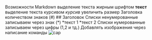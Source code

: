 Возможности Markdown
выделение текста жирным шрифтом **текст**
выделение текста курсивом *курсив*
увеличить размер  Заголовка количеством знаков (#) ## Заголовок
Списки ненумерованные записываем через знак (*) *текст 1 *текст 2
Списки нумерованные записываем через цифры (1,2 и тд.)
Добавлять изображения через написание команды ![cap](img/foto.png)